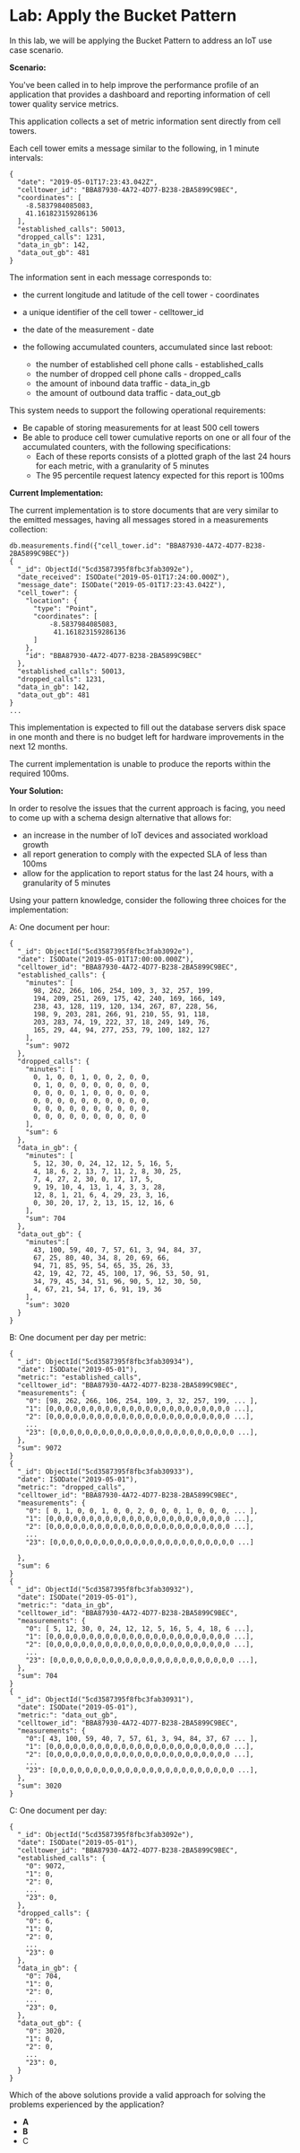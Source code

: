 # Lab: Apply the Bucket Pattern

In this lab, we will be applying the Bucket Pattern to address an IoT use case scenario.

**Scenario:**

You've been called in to help improve the performance profile of an application that provides a dashboard and reporting information of cell tower quality service metrics.

This application collects a set of metric information sent directly from cell towers.

Each cell tower emits a message similar to the following, in 1 minute intervals:

```
{
  "date": "2019-05-01T17:23:43.042Z",
  "celltower_id": "BBA87930-4A72-4D77-B238-2BA5899C9BEC",
  "coordinates": [
    -8.5837984085083,
    41.161823159286136
  ],
  "established_calls": 50013,
  "dropped_calls": 1231,
  "data_in_gb": 142,
  "data_out_gb": 481
}
```

The information sent in each message corresponds to:

- the current longitude and latitude of the cell tower - coordinates
- a unique identifier of the cell tower - celltower_id
- the date of the measurement - date
- the following accumulated counters, accumulated since last reboot:

    - the number of established cell phone calls - established_calls
    - the number of dropped cell phone calls - dropped_calls
    - the amount of inbound data traffic - data_in_gb
    - the amount of outbound data traffic - data_out_gb

This system needs to support the following operational requirements:

- Be capable of storing measurements for at least 500 cell towers
- Be able to produce cell tower cumulative reports on one or all four of the accumulated counters, with the following specifications:
    - Each of these reports consists of a plotted graph of the last 24 hours for each metric, with a granularity of 5 minutes
    - The 95 percentile request latency expected for this report is 100ms

**Current Implementation:**

The current implementation is to store documents that are very similar to the emitted messages, having all messages stored in a measurements collection:

```
db.measurements.find({"cell_tower.id": "BBA87930-4A72-4D77-B238-2BA5899C9BEC"})
{
  "_id": ObjectId("5cd3587395f8fbc3fab3092e"),
  "date_received": ISODate("2019-05-01T17:24:00.000Z"),
  "message_date": ISODate("2019-05-01T17:23:43.042Z"),
  "cell_tower": {
    "location": {
      "type": "Point",
      "coordinates": [
          -8.5837984085083,
           41.161823159286136
      ]
    },
    "id": "BBA87930-4A72-4D77-B238-2BA5899C9BEC"
  },
  "established_calls": 50013,
  "dropped_calls": 1231,
  "data_in_gb": 142,
  "data_out_gb": 481
}
...
```

This implementation is expected to fill out the database servers disk space in one month and there is no budget left for hardware improvements in the next 12 months.

The current implementation is unable to produce the reports within the required 100ms.

**Your Solution:**

In order to resolve the issues that the current approach is facing, you need to come up with a schema design alternative that allows for:

- an increase in the number of IoT devices and associated workload growth
- all report generation to comply with the expected SLA of less than 100ms
- allow for the application to report status for the last 24 hours, with a granularity of 5 minutes

Using your pattern knowledge, consider the following three choices for the implementation:

A: One document per hour:

```
{
  "_id": ObjectId("5cd3587395f8fbc3fab3092e"),
  "date": ISODate("2019-05-01T17:00:00.000Z"),
  "celltower_id": "BBA87930-4A72-4D77-B238-2BA5899C9BEC",
  "established_calls": {
    "minutes": [
      98, 262, 266, 106, 254, 109, 3, 32, 257, 199,
      194, 209, 251, 269, 175, 42, 240, 169, 166, 149,
      238, 43, 128, 119, 120, 134, 267, 87, 228, 56,
      198, 9, 203, 281, 266, 91, 210, 55, 91, 118,
      203, 283, 74, 19, 222, 37, 18, 249, 149, 76,
      165, 29, 44, 94, 277, 253, 79, 100, 182, 127
    ],
    "sum": 9072
  },
  "dropped_calls": {
    "minutes": [
      0, 1, 0, 0, 1, 0, 0, 2, 0, 0,
      0, 1, 0, 0, 0, 0, 0, 0, 0, 0,
      0, 0, 0, 0, 1, 0, 0, 0, 0, 0,
      0, 0, 0, 0, 0, 0, 0, 0, 0, 0,
      0, 0, 0, 0, 0, 0, 0, 0, 0, 0,
      0, 0, 0, 0, 0, 0, 0, 0, 0, 0
    ],
    "sum": 6
  },
  "data_in_gb": {
    "minutes": [
      5, 12, 30, 0, 24, 12, 12, 5, 16, 5,
      4, 18, 6, 2, 13, 7, 11, 2, 8, 30, 25,
      7, 4, 27, 2, 30, 0, 17, 17, 5,
      9, 19, 10, 4, 13, 1, 4, 3, 3, 28,
      12, 8, 1, 21, 6, 4, 29, 23, 3, 16,
      0, 30, 20, 17, 2, 13, 15, 12, 16, 6
    ],
    "sum": 704
  },
  "data_out_gb": {
    "minutes":[
      43, 100, 59, 40, 7, 57, 61, 3, 94, 84, 37,
      67, 25, 80, 40, 34, 8, 20, 69, 66,
      94, 71, 85, 95, 54, 65, 35, 26, 33,
      42, 19, 42, 72, 45, 100, 17, 96, 53, 50, 91,
      34, 79, 45, 34, 51, 96, 90, 5, 12, 30, 50,
      4, 67, 21, 54, 17, 6, 91, 19, 36
    ],
    "sum": 3020
  }
}
```

B: One document per day per metric:

```
{
  "_id": ObjectId("5cd3587395f8fbc3fab30934"),
  "date": ISODate("2019-05-01"),
  "metric:": "established_calls",
  "celltower_id": "BBA87930-4A72-4D77-B238-2BA5899C9BEC",
  "measurements": {
    "0": [98, 262, 266, 106, 254, 109, 3, 32, 257, 199, ... ],
    "1": [0,0,0,0,0,0,0,0,0,0,0,0,0,0,0,0,0,0,0,0,0,0,0 ...],
    "2": [0,0,0,0,0,0,0,0,0,0,0,0,0,0,0,0,0,0,0,0,0,0,0 ...],
    ...
    "23": [0,0,0,0,0,0,0,0,0,0,0,0,0,0,0,0,0,0,0,0,0,0,0 ...],
  },
  "sum": 9072
}
{
  "_id": ObjectId("5cd3587395f8fbc3fab30933"),
  "date": ISODate("2019-05-01"),
  "metric:": "dropped_calls",
  "celltower_id": "BBA87930-4A72-4D77-B238-2BA5899C9BEC",
  "measurements": {
    "0": [ 0, 1, 0, 0, 1, 0, 0, 2, 0, 0, 0, 1, 0, 0, 0, ... ],
    "1": [0,0,0,0,0,0,0,0,0,0,0,0,0,0,0,0,0,0,0,0,0,0,0 ...],
    "2": [0,0,0,0,0,0,0,0,0,0,0,0,0,0,0,0,0,0,0,0,0,0,0 ...],
    ...
    "23": [0,0,0,0,0,0,0,0,0,0,0,0,0,0,0,0,0,0,0,0,0,0,0 ...]

  },
  "sum": 6
}
{
  "_id": ObjectId("5cd3587395f8fbc3fab30932"),
  "date": ISODate("2019-05-01"),
  "metric:": "data_in_gb",
  "celltower_id": "BBA87930-4A72-4D77-B238-2BA5899C9BEC",
  "measurements": {
    "0": [ 5, 12, 30, 0, 24, 12, 12, 5, 16, 5, 4, 18, 6 ...],
    "1": [0,0,0,0,0,0,0,0,0,0,0,0,0,0,0,0,0,0,0,0,0,0,0 ...],
    "2": [0,0,0,0,0,0,0,0,0,0,0,0,0,0,0,0,0,0,0,0,0,0,0 ...],
    ...
    "23": [0,0,0,0,0,0,0,0,0,0,0,0,0,0,0,0,0,0,0,0,0,0,0 ...],
  },
  "sum": 704
}
{
  "_id": ObjectId("5cd3587395f8fbc3fab30931"),
  "date": ISODate("2019-05-01"),
  "metric:": "data_out_gb",
  "celltower_id": "BBA87930-4A72-4D77-B238-2BA5899C9BEC",
  "measurements": {
    "0":[ 43, 100, 59, 40, 7, 57, 61, 3, 94, 84, 37, 67 ... ],
    "1": [0,0,0,0,0,0,0,0,0,0,0,0,0,0,0,0,0,0,0,0,0,0,0 ...],
    "2": [0,0,0,0,0,0,0,0,0,0,0,0,0,0,0,0,0,0,0,0,0,0,0 ...],
    ...
    "23": [0,0,0,0,0,0,0,0,0,0,0,0,0,0,0,0,0,0,0,0,0,0,0 ...],
  },
  "sum": 3020
}
```

C: One document per day:

```
{
  "_id": ObjectId("5cd3587395f8fbc3fab3092e"),
  "date": ISODate("2019-05-01"),
  "celltower_id": "BBA87930-4A72-4D77-B238-2BA5899C9BEC",
  "established_calls": {
    "0": 9072,
    "1": 0,
    "2": 0,
    ...
    "23": 0,
  },
  "dropped_calls": {
    "0": 6,
    "1": 0,
    "2": 0,
    ...
    "23": 0
  },
  "data_in_gb": {
    "0": 704,
    "1": 0,
    "2": 0,
    ...
    "23": 0,
  },
  "data_out_gb": {
    "0": 3020,
    "1": 0,
    "2": 0,
    ...
    "23": 0,
  }
}
```

Which of the above solutions provide a valid approach for solving the problems experienced by the application?



- **A**
- **B**
- C
